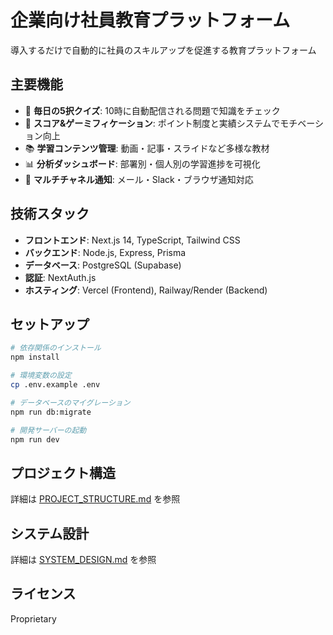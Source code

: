# 企業向け社員教育プラットフォーム

導入するだけで自動的に社員のスキルアップを促進する教育プラットフォーム

## 主要機能

- 📝 **毎日の5択クイズ**: 10時に自動配信される問題で知識をチェック
- 🎯 **スコア&ゲーミフィケーション**: ポイント制度と実績システムでモチベーション向上
- 📚 **学習コンテンツ管理**: 動画・記事・スライドなど多様な教材
- 📊 **分析ダッシュボード**: 部署別・個人別の学習進捗を可視化
- 🔔 **マルチチャネル通知**: メール・Slack・ブラウザ通知対応

## 技術スタック

- **フロントエンド**: Next.js 14, TypeScript, Tailwind CSS
- **バックエンド**: Node.js, Express, Prisma
- **データベース**: PostgreSQL (Supabase)
- **認証**: NextAuth.js
- **ホスティング**: Vercel (Frontend), Railway/Render (Backend)

## セットアップ

```bash
# 依存関係のインストール
npm install

# 環境変数の設定
cp .env.example .env

# データベースのマイグレーション
npm run db:migrate

# 開発サーバーの起動
npm run dev
```

## プロジェクト構造

詳細は [PROJECT_STRUCTURE.md](./PROJECT_STRUCTURE.md) を参照

## システム設計

詳細は [SYSTEM_DESIGN.md](./SYSTEM_DESIGN.md) を参照

## ライセンス

Proprietary